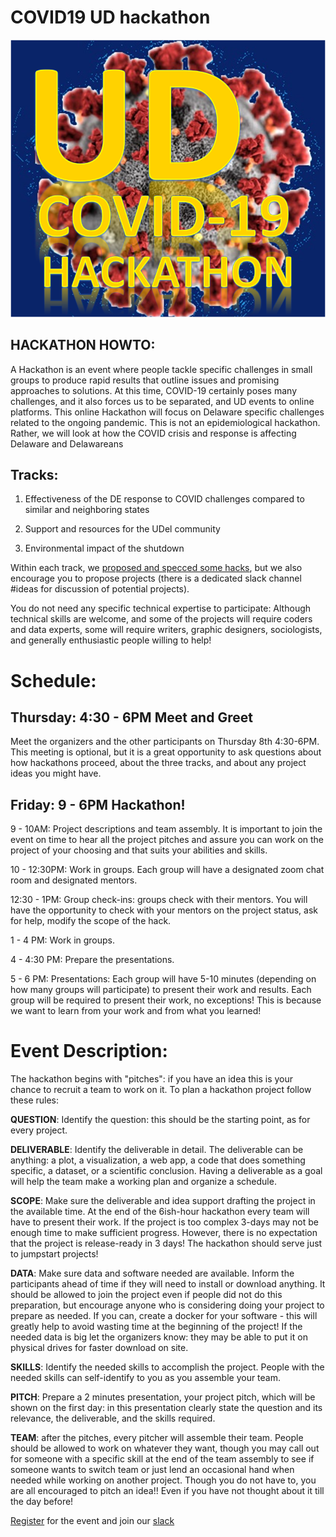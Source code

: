 # COVID19 UD hackathon
![hackathon Logo](unnamed.png)


## HACKATHON HOWTO:

A Hackathon is an event where people tackle specific challenges in small groups to produce rapid results that outline issues and promising approaches to solutions. At this time, COVID-19 certainly poses many challenges, and it also forces us to be separated, and  UD events to online platforms. This online Hackathon will focus on Delaware specific challenges related to the ongoing pandemic. This is not an epidemiological hackathon. Rather, we will look at how the COVID crisis and response is affecting Delaware and Delawareans

## Tracks: 
1. Effectiveness of the DE response to COVID challenges compared to similar and neighboring states

2. Support and resources for the UDel community

3. Environmental impact of the shutdown 

Within each track, we [proposed and specced some hacks](projects/README.md), but we also encourage you to propose projects (there is a dedicated slack channel \#ideas for discussion of potential projects). 

You do not need any specific technical expertise to participate: Although technical skills are welcome, and some of the projects will require coders and data experts, some will require writers, graphic designers, sociologists, and generally enthusiastic people willing to help! 


# Schedule:

## Thursday: 4:30 - 6PM Meet and Greet

Meet the organizers and the other participants on Thursday 8th 4:30-6PM. This meeting is optional, but it is a great opportunity to ask questions about how hackathons proceed, about the three tracks, and about any project ideas you might have. 


## Friday: 9 - 6PM Hackathon!

9 - 10AM: Project descriptions and team assembly. It is important to join the event on time to hear all the project pitches and assure you can work on the project of your choosing and that suits your abilities and skills. 


10 - 12:30PM: Work in groups. Each group will have a designated zoom chat room and designated mentors.

12:30 - 1PM: Group check-ins: groups check with their mentors. You will have the opportunity to check with your mentors on the project status, ask for help, modify the scope of the hack.

1 - 4 PM: Work in groups.

4 - 4:30 PM: Prepare the presentations.

5 - 6 PM: Presentations: Each group will have 5-10 minutes (depending on how many groups will participate) to present their work and results. Each group will be required to present their work, no exceptions! This is because we want to learn from your work and from what you learned! 


# Event Description:

The hackathon begins with "pitches": if you have an idea this is your chance to recruit a team to work on it. To plan a hackathon project follow these rules: 

**QUESTION**: Identify the question: this should be the starting point, as for every project.

**DELIVERABLE**: Identify the deliverable in detail. The deliverable can be anything: a plot, a visualization, a web app, a code that does something specific, a dataset, or a scientific conclusion. Having a deliverable as a goal will help the team make a working plan and organize a schedule.

**SCOPE**: Make sure the deliverable and idea support drafting the project in the available time. At the end of the 6ish-hour hackathon every team will have to present their work. If the project is too complex 3-days may not be enough time to make sufficient progress. However, there is no expectation that the project is release-ready in 3 days! The hackathon should serve just to jumpstart projects!

**DATA**: Make sure data and software needed are available. Inform the participants ahead of time if they will need to install or download anything. It should be allowed to join the project even if people did not do this preparation, but encourage anyone who is considering doing your project to prepare as needed. If you can, create a docker for your software - this will greatly help to avoid wasting time at the beginning of the project! If the needed data is big let the organizers know: they may be able to put it on physical drives for faster download on site.

**SKILLS**: Identify the needed skills to accomplish the project. People with the needed skills can self-identify to you as you assemble your team. 

**PITCH**: Prepare a 2 minutes presentation, your project pitch, which will be shown on the first day: in this presentation clearly state the question and its relevance, the deliverable, and the skills required. 

**TEAM**: after the pitches, every pitcher will assemble their team. People should be allowed to work on whatever they want, though you may call out for someone with a specific skill at the end of the team assembly to see if someone wants to switch team or just lend an occasional hand when needed while working on another project.
Though you do not have to, you are all encouraged to pitch an idea!! Even if you have not thought about it till the day before!

[Register](https://forms.gle/V8avSVxczyP2M8aL8) for the event and join our [slack](https://join.slack.com/t/udcovidhackathon/shared_invite/zt-dwgjrohv-b3MCkdDFk5fokbjdzMFuSA)
